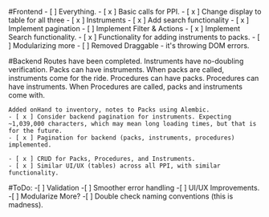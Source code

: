#Frontend
    - [ ] Everything.
    - [ x ] Basic calls for PPI.
      - [ x ] Change display to table for all three
          - [ x ] Instruments
              - [ x ] Add search functionality
              - [ x ] Implement pagination
              - [ ] Implement Filter & Actions 
        - [ x ] Implement Search functionality.
        - [ x ] Functionality for adding instruments to packs.
    - [ ] Modularizing more
    - [ ] Removed Draggable - it's throwing DOM errors.


#Backend
    Routes have been completed.
    Instruments have no-doubling verification.
    Packs can have instruments.
        When packs are called, instruments come for the ride.
    Procedures can have packs.
    Procedures can have instruments.
        When Procedures are called, packs and instruments come with.

    Added onHand to inventory, notes to Packs using Alembic.
    - [ x ] Consider backend pagination for instruments. Expecting ~1,039,000 characters, which may mean long loading times, but that is for the future.
    - [ x ] Pagination for backend (packs, instruments, procedures) implemented.

    - [ x ] CRUD for Packs, Procedures, and Instruments.
    - [ x ] Similar UI/UX (tables) across all PPI, with similar functionality.

#ToDo:
    -[ ] Validation
    -[ ] Smoother error handling
    -[ ] UI/UX Improvements.
    -[ ] Modularize More?
    -[ ] Double check naming conventions (this is madness).
    